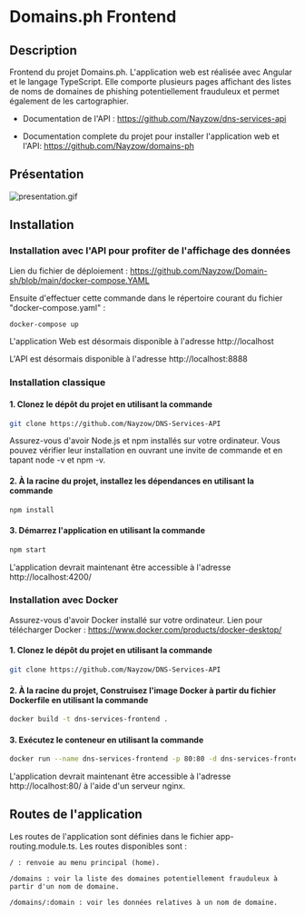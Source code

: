 # Domains.ph Frontend

## Description

Frontend du projet Domains.ph. L'application web est réalisée avec Angular et le langage TypeScript. Elle comporte plusieurs pages affichant des listes de noms de domaines de phishing potentiellement frauduleux et permet également de les cartographier.

- Documentation de l'API : https://github.com/Nayzow/dns-services-api

- Documentation complete du projet pour installer l'application web et l'API: https://github.com/Nayzow/domains-ph

## Présentation

![presentation.gif](src%2Fassets%2Fimages%2Fpresentation.gif)

## Installation

### Installation avec l'API pour profiter de l'affichage des données

Lien du fichier de déploiement : https://github.com/Nayzow/Domain-sh/blob/main/docker-compose.YAML

Ensuite d'effectuer cette commande dans le répertoire courant du fichier "docker-compose.yaml" :

```bash
docker-compose up
```

L'application Web est désormais disponible à l'adresse http://localhost

L'API est désormais disponible à l'adresse http://localhost:8888

### Installation classique

#### 1. Clonez le dépôt du projet en utilisant la commande

```bash
git clone https://github.com/Nayzow/DNS-Services-API
```

Assurez-vous d'avoir Node.js et npm installés sur votre ordinateur. Vous pouvez vérifier leur installation en ouvrant une invite de commande et en tapant node -v et npm -v.


#### 2. À la racine du projet, installez les dépendances en utilisant la commande

```bash
npm install
```

#### 3. Démarrez l'application en utilisant la commande

```bash
npm start
```

L'application devrait maintenant être accessible à l'adresse http://localhost:4200/

### Installation avec Docker

Assurez-vous d'avoir Docker installé sur votre ordinateur. Lien pour télécharger Docker : https://www.docker.com/products/docker-desktop/

#### 1. Clonez le dépôt du projet en utilisant la commande

```bash
git clone https://github.com/Nayzow/DNS-Services-API
```

#### 2. À la racine du projet, Construisez l'image Docker à partir du fichier Dockerfile en utilisant la commande

```bash
docker build -t dns-services-frontend .
```

#### 3. Exécutez le conteneur en utilisant la commande

```bash
docker run --name dns-services-frontend -p 80:80 -d dns-services-frontend
```

L'application devrait maintenant être accessible à l'adresse http://localhost:80/ à l'aide d'un serveur nginx.

## Routes de l'application

Les routes de l'application sont définies dans le fichier app-routing.module.ts. Les routes disponibles sont :

```
/ : renvoie au menu principal (home).
```

```
/domains : voir la liste des domaines potentiellement frauduleux à partir d'un nom de domaine.
```

```
/domains/:domain : voir les données relatives à un nom de domaine.
```
